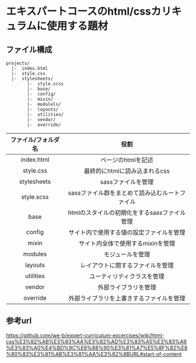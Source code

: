 # エキスパートコースのhtml/cssカリキュラムに使用する題材

## ファイル構成

```
projects/
  |-  index.html
  |-  style.css
  |-  stylesheets/
        |-  style.scss
        |-  base/
        |-  config/
        |-  mixin/
        |-  modulels/
        |-  layouts/
        |-  utilities/
        |-  vendor/
        |-  override/
```

ファイル/フォルダ名 | 役割
:-:                 | :-:
index.html          | ページのhtmlを記述
style.css           | 最終的にhtmlに読み込まれるcss
stylesheets         | sassファイルを管理
style.scss          | sassファイル群をまとめて読み込むルートファイル
base                | htmlのスタイルの初期化をするsassファイル管理
config              | サイト内で使用する値の設定ファイルを管理
mixin               | サイト内全体で使用するmixinを管理
modules             | モジュールを管理
layouts             | レイアウトに関するファイルを管理
utilities           | ユーティリティクラスを管理
vendor              | 外部ライブラリを管理
override            | 外部ライブラリを上書きするファイルを管理

## 参考url

https://github.com/we-b/expert-curriculum-excercises/wiki/html-css%E3%82%AB%E3%83%AA%E3%82%AD%E3%83%A5%E3%83%A9%E3%83%A0%E4%BD%9C%E6%88%90%E3%81%A7%E5%8F%82%E8%80%83%E3%81%AB%E3%81%AA%E3%82%8BURL#start-of-content
